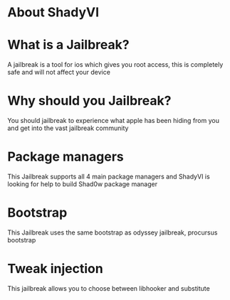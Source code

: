 # About ShadyVI

# What is a Jailbreak?
A jailbreak is a tool for ios which gives you root access, this is completely safe and will not affect your device

# Why should you Jailbreak?
You should jailbreak to experience what apple has been hiding from you and get into the vast jailbreak community

# Package managers
This Jailbreak supports all 4 main package managers and ShadyVI is looking for help to build Shad0w package manager

# Bootstrap
This Jailbreak uses the same bootstrap as odyssey jailbreak, procursus bootstrap

# Tweak injection
This jailbreak allows you to choose between libhooker and substitute
